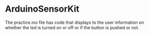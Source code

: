 # ArduinoSensorKit
The practice.ino file has code that displays to the user information on whether the led is turned on or off or if the button is pushed or not.
